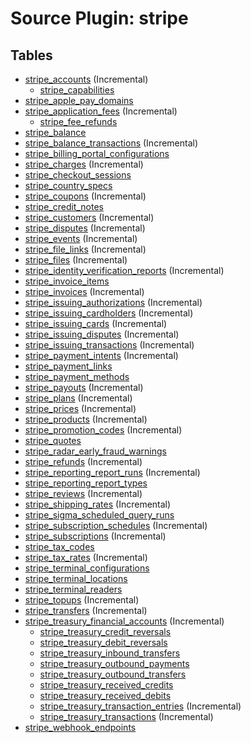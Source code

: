 # Source Plugin: stripe

## Tables

- [stripe_accounts](tables/stripe_accounts) (Incremental)
  - [stripe_capabilities](tables/stripe_capabilities)
- [stripe_apple_pay_domains](tables/stripe_apple_pay_domains)
- [stripe_application_fees](tables/stripe_application_fees) (Incremental)
  - [stripe_fee_refunds](tables/stripe_fee_refunds)
- [stripe_balance](tables/stripe_balance)
- [stripe_balance_transactions](tables/stripe_balance_transactions) (Incremental)
- [stripe_billing_portal_configurations](tables/stripe_billing_portal_configurations)
- [stripe_charges](tables/stripe_charges) (Incremental)
- [stripe_checkout_sessions](tables/stripe_checkout_sessions)
- [stripe_country_specs](tables/stripe_country_specs)
- [stripe_coupons](tables/stripe_coupons) (Incremental)
- [stripe_credit_notes](tables/stripe_credit_notes)
- [stripe_customers](tables/stripe_customers) (Incremental)
- [stripe_disputes](tables/stripe_disputes) (Incremental)
- [stripe_events](tables/stripe_events) (Incremental)
- [stripe_file_links](tables/stripe_file_links) (Incremental)
- [stripe_files](tables/stripe_files) (Incremental)
- [stripe_identity_verification_reports](tables/stripe_identity_verification_reports) (Incremental)
- [stripe_invoice_items](tables/stripe_invoice_items)
- [stripe_invoices](tables/stripe_invoices) (Incremental)
- [stripe_issuing_authorizations](tables/stripe_issuing_authorizations) (Incremental)
- [stripe_issuing_cardholders](tables/stripe_issuing_cardholders) (Incremental)
- [stripe_issuing_cards](tables/stripe_issuing_cards) (Incremental)
- [stripe_issuing_disputes](tables/stripe_issuing_disputes) (Incremental)
- [stripe_issuing_transactions](tables/stripe_issuing_transactions) (Incremental)
- [stripe_payment_intents](tables/stripe_payment_intents) (Incremental)
- [stripe_payment_links](tables/stripe_payment_links)
- [stripe_payment_methods](tables/stripe_payment_methods)
- [stripe_payouts](tables/stripe_payouts) (Incremental)
- [stripe_plans](tables/stripe_plans) (Incremental)
- [stripe_prices](tables/stripe_prices) (Incremental)
- [stripe_products](tables/stripe_products) (Incremental)
- [stripe_promotion_codes](tables/stripe_promotion_codes) (Incremental)
- [stripe_quotes](tables/stripe_quotes)
- [stripe_radar_early_fraud_warnings](tables/stripe_radar_early_fraud_warnings)
- [stripe_refunds](tables/stripe_refunds) (Incremental)
- [stripe_reporting_report_runs](tables/stripe_reporting_report_runs) (Incremental)
- [stripe_reporting_report_types](tables/stripe_reporting_report_types)
- [stripe_reviews](tables/stripe_reviews) (Incremental)
- [stripe_shipping_rates](tables/stripe_shipping_rates) (Incremental)
- [stripe_sigma_scheduled_query_runs](tables/stripe_sigma_scheduled_query_runs)
- [stripe_subscription_schedules](tables/stripe_subscription_schedules) (Incremental)
- [stripe_subscriptions](tables/stripe_subscriptions) (Incremental)
- [stripe_tax_codes](tables/stripe_tax_codes)
- [stripe_tax_rates](tables/stripe_tax_rates) (Incremental)
- [stripe_terminal_configurations](tables/stripe_terminal_configurations)
- [stripe_terminal_locations](tables/stripe_terminal_locations)
- [stripe_terminal_readers](tables/stripe_terminal_readers)
- [stripe_topups](tables/stripe_topups) (Incremental)
- [stripe_transfers](tables/stripe_transfers) (Incremental)
- [stripe_treasury_financial_accounts](tables/stripe_treasury_financial_accounts) (Incremental)
  - [stripe_treasury_credit_reversals](tables/stripe_treasury_credit_reversals)
  - [stripe_treasury_debit_reversals](tables/stripe_treasury_debit_reversals)
  - [stripe_treasury_inbound_transfers](tables/stripe_treasury_inbound_transfers)
  - [stripe_treasury_outbound_payments](tables/stripe_treasury_outbound_payments)
  - [stripe_treasury_outbound_transfers](tables/stripe_treasury_outbound_transfers)
  - [stripe_treasury_received_credits](tables/stripe_treasury_received_credits)
  - [stripe_treasury_received_debits](tables/stripe_treasury_received_debits)
  - [stripe_treasury_transaction_entries](tables/stripe_treasury_transaction_entries) (Incremental)
  - [stripe_treasury_transactions](tables/stripe_treasury_transactions) (Incremental)
- [stripe_webhook_endpoints](tables/stripe_webhook_endpoints)